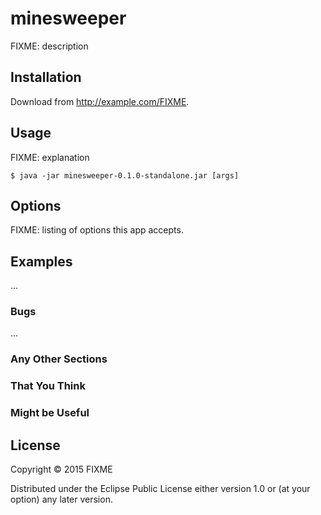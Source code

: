 # minesweeper

FIXME: description

## Installation

Download from http://example.com/FIXME.

## Usage

FIXME: explanation

    $ java -jar minesweeper-0.1.0-standalone.jar [args]

## Options

FIXME: listing of options this app accepts.

## Examples

...

### Bugs

...

### Any Other Sections
### That You Think
### Might be Useful

## License

Copyright © 2015 FIXME

Distributed under the Eclipse Public License either version 1.0 or (at
your option) any later version.
